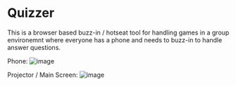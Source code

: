 # Quizzer

This is a browser based buzz-in / hotseat tool for handling games in a group environemnt where everyone has a phone and needs to buzz-in to handle answer questions. 

Phone:
![image](https://github.com/user-attachments/assets/b4cd2360-bddb-47a0-8ca5-ce2a19213ec6)


Projector / Main Screen:
![image](https://github.com/user-attachments/assets/c3b9eea1-55db-43cd-b3fa-ba6f3a189537)

